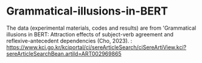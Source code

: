 # Grammatical-illusions-in-BERT

The data (experimental materials, codes and results) are from 'Grammatical illusions in BERT: Attraction effects of subject-verb agreement and reflexive-antecedent dependencies (Cho, 2023).
: https://www.kci.go.kr/kciportal/ci/sereArticleSearch/ciSereArtiView.kci?sereArticleSearchBean.artiId=ART002969865

